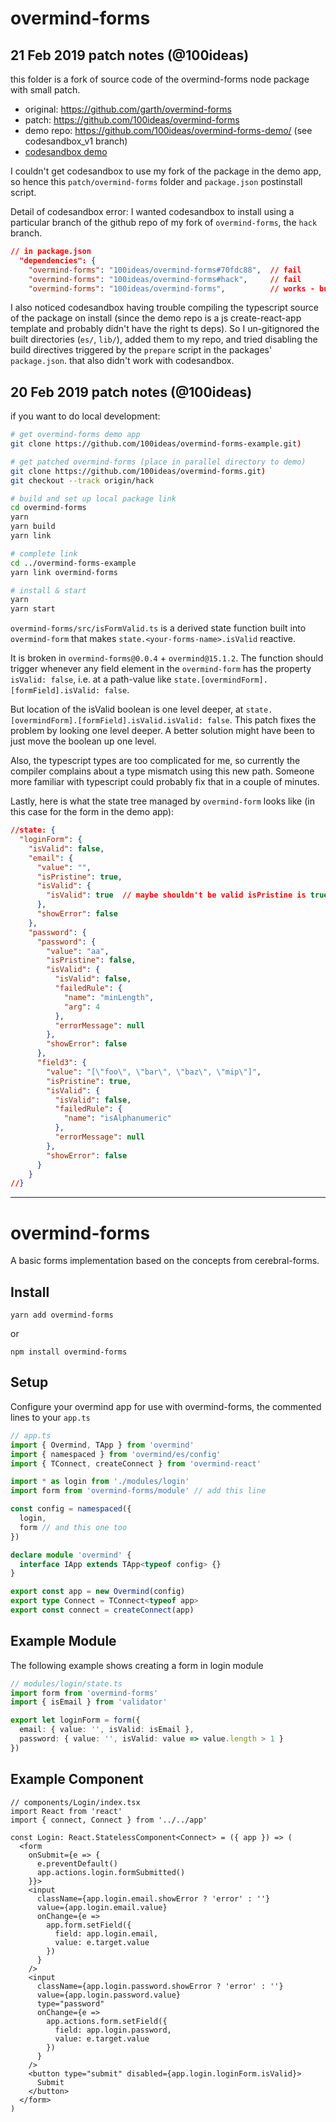 # overmind-forms

## 21 Feb 2019 patch notes (@100ideas)

this folder is a fork of source code of the overmind-forms node package with small patch.
- original: https://github.com/garth/overmind-forms
- patch: https://github.com/100ideas/overmind-forms
- demo repo: https://github.com/100ideas/overmind-forms-demo/ (see codesandbox_v1 branch)
- [codesandbox demo](https://codesandbox.io/s/github/100ideas/overmind-forms-example/tree/codesandbox_v1)

I couldn't get codesandbox to use my fork of the package in the demo app, so hence this `patch/overmind-forms` folder and `package.json` postinstall script.

Detail of codesandbox error: I wanted codesandbox to install using a particular branch of the github repo of my fork of `overmind-forms`, the `hack` branch.

```json
// in package.json
  "dependencies": {
    "overmind-forms": "100ideas/overmind-forms#70fdc88",  // fail
    "overmind-forms": "100ideas/overmind-forms#hack",     // fail
    "overmind-forms": "100ideas/overmind-forms",          // works - but is master branch
```

I also noticed codesandbox having trouble compiling the typescript source of the package on install (since the demo repo is a js create-react-app template and probably didn't have the right ts deps). So I un-gitignored the built directories (`es/`, `lib/`), added them to my repo, and tried disabling the build directives triggered by the `prepare` script in the packages' `package.json`. that also didn't work with codesandbox.

## 20 Feb 2019 patch notes (@100ideas)

if you want to do local development: 

```bash
# get overmind-forms demo app
git clone https://github.com/100ideas/overmind-forms-example.git)

# get patched overmind-forms (place in parallel directory to demo)
git clone https://github.com/100ideas/overmind-forms.git)
git checkout --track origin/hack

# build and set up local package link
cd overmind-forms
yarn
yarn build
yarn link

# complete link
cd ../overmind-forms-example
yarn link overmind-forms

# install & start
yarn
yarn start
```

`overmind-forms/src/isFormValid.ts` is a derived state function built into `overmind-form` that makes `state.<your-forms-name>.isValid` reactive. 

It is broken in `overmind-forms@0.0.4` + `overmind@15.1.2`. The function should trigger whenever any field element in the `overmind-form` has the property `isValid: false`, i.e. at a path-value like `state.[overmindForm].[formField].isValid: false`.

But location of the isValid boolean is one level deeper, at `state.[overmindForm].[formField].isValid.isValid: false`. This patch fixes the problem by looking one level deeper. A better solution might have been to just move the boolean up one level.

Also, the typescript types are too complicated for me, so currently the compiler complains about a type mismatch using this new path. Someone more familiar with typescript could probably fix that in a couple of minutes.

Lastly, here is what the state tree managed by `overmind-form` looks like (in this case for the form in the demo app):

```json
//state: {
  "loginForm": {
    "isValid": false,
    "email": {
      "value": "",
      "isPristine": true,
      "isValid": {
        "isValid": true  // maybe shouldn't be valid isPristine is true...
      },
      "showError": false
    },
    "password": {
      "password": {
        "value": "aa",
        "isPristine": false,
        "isValid": {
          "isValid": false,
          "failedRule": {
            "name": "minLength",
            "arg": 4
          },
          "errorMessage": null
        },
        "showError": false
      },
      "field3": {
        "value": "[\"foo\", \"bar\", \"baz\", \"mip\"]",
        "isPristine": true,
        "isValid": {
          "isValid": false,
          "failedRule": {
            "name": "isAlphanumeric"
          },
          "errorMessage": null
        },
        "showError": false
      }
    }
//}
```

---

# overmind-forms

A basic forms implementation based on the concepts from cerebral-forms.

## Install

```
yarn add overmind-forms
```

or

```
npm install overmind-forms
```

## Setup

Configure your overmind app for use with overmind-forms, the commented lines to your `app.ts`

```ts
// app.ts
import { Overmind, TApp } from 'overmind'
import { namespaced } from 'overmind/es/config'
import { TConnect, createConnect } from 'overmind-react'

import * as login from './modules/login'
import form from 'overmind-forms/module' // add this line

const config = namespaced({
  login,
  form // and this one too
})

declare module 'overmind' {
  interface IApp extends TApp<typeof config> {}
}

export const app = new Overmind(config)
export type Connect = TConnect<typeof app>
export const connect = createConnect(app)
```

## Example Module

The following example shows creating a form in login module

```ts
// modules/login/state.ts
import form from 'overmind-forms'
import { isEmail } from 'validator'

export let loginForm = form({
  email: { value: '', isValid: isEmail },
  password: { value: '', isValid: value => value.length > 1 }
})
```

## Example Component

```tsx
// components/Login/index.tsx
import React from 'react'
import { connect, Connect } from '../../app'

const Login: React.StatelessComponent<Connect> = ({ app }) => (
  <form
    onSubmit={e => {
      e.preventDefault()
      app.actions.login.formSubmitted()
    }}>
    <input
      className={app.login.email.showError ? 'error' : ''}
      value={app.login.email.value}
      onChange={e =>
        app.form.setField({
          field: app.login.email,
          value: e.target.value
        })
      }
    />
    <input
      className={app.login.password.showError ? 'error' : ''}
      value={app.login.password.value}
      type="password"
      onChange={e =>
        app.actions.form.setField({
          field: app.login.password,
          value: e.target.value
        })
      }
    />
    <button type="submit" disabled={app.login.loginForm.isValid}>
      Submit
    </button>
  </form>
)
```

